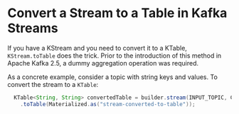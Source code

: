 # Convert a Stream to a Table in Kafka Streams

If you have a KStream and you need to convert it to a KTable, `KStream.toTable` does the trick. Prior to the introduction of this method in Apache Kafka 2.5, a dummy aggregation operation was required.

As a concrete example, consider a topic with string keys and values. To convert the stream to a `KTable`:

``` java
  KTable<String, String> convertedTable = builder.stream(INPUT_TOPIC, Consumed.with(stringSerde, stringSerde))
    .toTable(Materialized.as("stream-converted-to-table"));
```
